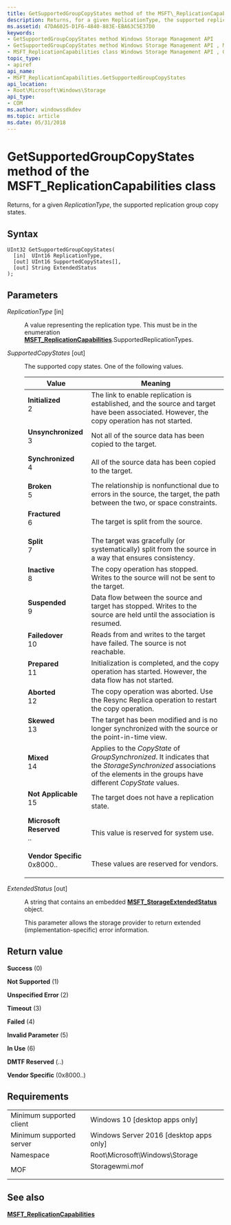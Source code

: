 ```yaml
---
title: GetSupportedGroupCopyStates method of the MSFT\_ReplicationCapabilities class
description: Returns, for a given ReplicationType, the supported replication group copy states.
ms.assetid: 47DA6025-D1F6-4840-883E-EBA63C5E37D0
keywords:
- GetSupportedGroupCopyStates method Windows Storage Management API
- GetSupportedGroupCopyStates method Windows Storage Management API , MSFT_ReplicationCapabilities class
- MSFT_ReplicationCapabilities class Windows Storage Management API , GetSupportedGroupCopyStates method
topic_type:
- apiref
api_name:
- MSFT_ReplicationCapabilities.GetSupportedGroupCopyStates
api_location:
- Root\Microsoft\Windows\Storage
api_type:
- COM
ms.author: windowssdkdev
ms.topic: article
ms.date: 05/31/2018
---
```


# GetSupportedGroupCopyStates method of the MSFT\_ReplicationCapabilities class

Returns, for a given *ReplicationType*, the supported replication group copy states.

## Syntax


```mof
UInt32 GetSupportedGroupCopyStates(
  [in]  UInt16 ReplicationType,
  [out] UInt16 SupportedCopyStates[],
  [out] String ExtendedStatus
);
```



## Parameters

<dl> <dt>

*ReplicationType* \[in\]
</dt> <dd>

A value representing the replication type. This must be in the enumeration [**MSFT\_ReplicationCapabilities**](msft-replicationcapabilities.md).SupportedReplicationTypes.

</dd> <dt>

*SupportedCopyStates* \[out\]
</dt> <dd>

The supported copy states. One of the following values.



| Value                                                                                                                                                                                                                                                                    | Meaning                                                                                                                                                                                 |
|--------------------------------------------------------------------------------------------------------------------------------------------------------------------------------------------------------------------------------------------------------------------------|-----------------------------------------------------------------------------------------------------------------------------------------------------------------------------------------|
| <span id="Initialized"></span><span id="initialized"></span><span id="INITIALIZED"></span><dl> <dt>**Initialized**</dt> <dt>2</dt> </dl>                              | The link to enable replication is established, and the source and target have been associated. However, the copy operation has not started.<br/>                                  |
| <span id="Unsynchronized"></span><span id="unsynchronized"></span><span id="UNSYNCHRONIZED"></span><dl> <dt>**Unsynchronized**</dt> <dt>3</dt> </dl>                  | Not all of the source data has been copied to the target.<br/>                                                                                                                    |
| <span id="Synchronized"></span><span id="synchronized"></span><span id="SYNCHRONIZED"></span><dl> <dt>**Synchronized**</dt> <dt>4</dt> </dl>                          | All of the source data has been copied to the target.<br/>                                                                                                                        |
| <span id="Broken"></span><span id="broken"></span><span id="BROKEN"></span><dl> <dt>**Broken**</dt> <dt>5</dt> </dl>                                                  | The relationship is nonfunctional due to errors in the source, the target, the path between the two, or space constraints.<br/>                                                   |
| <span id="Fractured"></span><span id="fractured"></span><span id="FRACTURED"></span><dl> <dt>**Fractured**</dt> <dt>6</dt> </dl>                                      | The target is split from the source.<br/>                                                                                                                                         |
| <span id="Split"></span><span id="split"></span><span id="SPLIT"></span><dl> <dt>**Split**</dt> <dt>7</dt> </dl>                                                      | The target was gracefully (or systematically) split from the source in a way that ensures consistency.<br/>                                                                       |
| <span id="Inactive"></span><span id="inactive"></span><span id="INACTIVE"></span><dl> <dt>**Inactive**</dt> <dt>8</dt> </dl>                                          | The copy operation has stopped. Writes to the source will not be sent to the target.<br/>                                                                                         |
| <span id="Suspended"></span><span id="suspended"></span><span id="SUSPENDED"></span><dl> <dt>**Suspended**</dt> <dt>9</dt> </dl>                                      | Data flow between the source and target has stopped. Writes to the source are held until the association is resumed.<br/>                                                         |
| <span id="Failedover"></span><span id="failedover"></span><span id="FAILEDOVER"></span><dl> <dt>**Failedover**</dt> <dt>10</dt> </dl>                                 | Reads from and writes to the target have failed. The source is not reachable.<br/>                                                                                                |
| <span id="Prepared"></span><span id="prepared"></span><span id="PREPARED"></span><dl> <dt>**Prepared**</dt> <dt>11</dt> </dl>                                         | Initialization is completed, and the copy operation has started. However, the data flow has not started.<br/>                                                                     |
| <span id="Aborted"></span><span id="aborted"></span><span id="ABORTED"></span><dl> <dt>**Aborted**</dt> <dt>12</dt> </dl>                                             | The copy operation was aborted. Use the Resync Replica operation to restart the copy operation.<br/>                                                                              |
| <span id="Skewed"></span><span id="skewed"></span><span id="SKEWED"></span><dl> <dt>**Skewed**</dt> <dt>13</dt> </dl>                                                 | The target has been modified and is no longer synchronized with the source or the point-in-time view.<br/>                                                                        |
| <span id="Mixed"></span><span id="mixed"></span><span id="MIXED"></span><dl> <dt>**Mixed**</dt> <dt>14</dt> </dl>                                                     | Applies to the *CopyState* of *GroupSynchronized*. It indicates that the *StorageSynchronized* associations of the elements in the groups have different *CopyState* values.<br/> |
| <span id="Not_Applicable"></span><span id="not_applicable"></span><span id="NOT_APPLICABLE"></span><dl> <dt>**Not Applicable**</dt> <dt>15</dt> </dl>                 | The target does not have a replication state.<br/>                                                                                                                                |
| <span id="Microsoft_Reserved"></span><span id="microsoft_reserved"></span><span id="MICROSOFT_RESERVED"></span><dl> <dt>**Microsoft Reserved**</dt> <dt>..</dt> </dl> | This value is reserved for system use.<br/>                                                                                                                                       |
| <span id="Vendor_Specific"></span><span id="vendor_specific"></span><span id="VENDOR_SPECIFIC"></span><dl> <dt>**Vendor Specific**</dt> <dt>0x8000..</dt> </dl>       | These values are reserved for vendors.<br/>                                                                                                                                       |



 

</dd> <dt>

*ExtendedStatus* \[out\]
</dt> <dd>

A string that contains an embedded [**MSFT\_StorageExtendedStatus**](msft-storageextendedstatus.md) object.

This parameter allows the storage provider to return extended (implementation-specific) error information.

</dd> </dl>

## Return value

<dl> <dt>

**Success** (0)
</dt> <dt>

**Not Supported** (1)
</dt> <dt>

**Unspecified Error** (2)
</dt> <dt>

**Timeout** (3)
</dt> <dt>

**Failed** (4)
</dt> <dt>

**Invalid Parameter** (5)
</dt> <dt>

**In Use** (6)
</dt> <dt>

**DMTF Reserved** (..)
</dt> <dt>

**Vendor Specific** (0x8000..)
</dt> </dl>

## Requirements



|                                     |                                                                                           |
|-------------------------------------|-------------------------------------------------------------------------------------------|
| Minimum supported client<br/> | Windows 10 \[desktop apps only\]<br/>                                               |
| Minimum supported server<br/> | Windows Server 2016 \[desktop apps only\]<br/>                                      |
| Namespace<br/>                | Root\\Microsoft\\Windows\\Storage<br/>                                              |
| MOF<br/>                      | <dl> <dt>Storagewmi.mof</dt> </dl> |



## See also

<dl> <dt>

[**MSFT\_ReplicationCapabilities**](msft-replicationcapabilities.md)
</dt> </dl>

 

 





